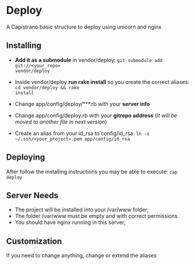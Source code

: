 Deploy
======

A Capistrano basic structure to deploy using unicorn and nginx

Installing
---

- **Add it as a submodule** in vendor/deploy: 
<code>git submodule add git://<your_repo> vendor/deploy</code>


- Inside vendor/deploy **run rake install** so you create the correct aliases: <code>cd vendor/deploy && rake install</code>

- Change app/config/deploy/***.rb with your **server info**
- Change app/config/deploy.rb with your **gitrepo address** (_It will be moved to another file in next version_)

- Create an alias from your id_rsa to config/id_rsa: <code>ln -s ~/.ssh/<your_project>.pem app/config/id_rsa</code>

Deploying
---

After follow the installing instructions you may be able to execute: <code>cap deploy</code>

Server Needs
---

- The project will be installed into your /var/www folder;
- The folder /var/www must be empty and with correct permissions
- You should have nginx running in this server;

Customization
---

If you need to change anything, change or extend the aliases
